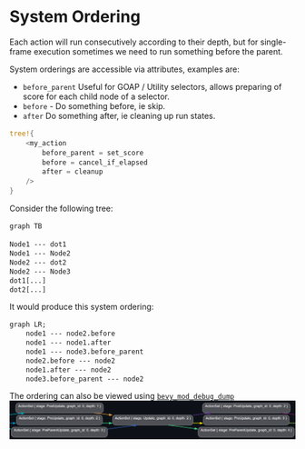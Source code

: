 # System Ordering

Each action will run consecutively according to their depth, but for single-frame execution sometimes we need to run something before the parent.

System orderings are accessible via attributes, examples are:
- `before_parent` Useful for GOAP / Utility selectors, allows preparing of score for each child node of a selector.
- `before` - Do something before, ie skip.
- `after` Do something after, ie cleaning up run states.

```rs
tree!{
	<my_action
		before_parent = set_score
		before = cancel_if_elapsed
		after = cleanup
	/>
}
```

Consider the following tree:

```mermaid
graph TB

Node1 --- dot1
Node1 --- Node2
Node2 --- dot2
Node2 --- Node3
dot1[...]
dot2[...]
```

It would produce this system ordering:
```mermaid
graph LR;
	node1 --- node2.before 
	node1 --- node1.after 
	node1 --- node3.before_parent 
	node2.before --- node2
	node1.after --- node2
	node3.before_parent --- node2
```

The ordering can also be viewed using [`bevy_mod_debug_dump`](https://crates.io/crates/bevy_mod_debugdump)
![system ordering](../gamai/images/system-ordering.png)